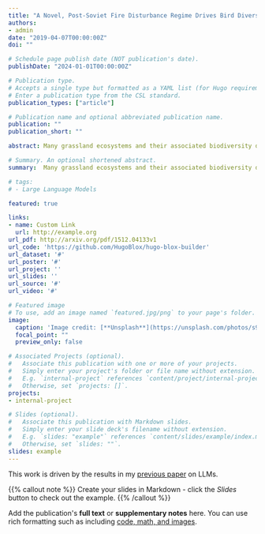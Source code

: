 ```yaml
---
title: "A Novel, Post-Soviet Fire Disturbance Regime Drives Bird Diversity and Abundance on the Eurasian Steppe"
authors:
- admin
date: "2019-04-07T00:00:00Z"
doi: ""

# Schedule page publish date (NOT publication's date).
publishDate: "2024-01-01T00:00:00Z"

# Publication type.
# Accepts a single type but formatted as a YAML list (for Hugo requirements).
# Enter a publication type from the CSL standard.
publication_types: ["article"]

# Publication name and optional abbreviated publication name.
publication: ""
publication_short: ""

abstract: Many grassland ecosystems and their associated biodiversity depend on the interactions between fire and land-use, both of which are shaped by socioeconomic conditions. The Eurasian steppe biome, much of it situated in Kazakhstan, contains 10% of the world's remaining grasslands. The break-up of the Soviet Union in 1991, widespread land abandonment and massive declines in wild and domestic ungulates led to biomass accumulation over millions of hectares. This rapid fuel increase made the steppes a global fire hotspot, with major changes in vegetation structure. Yet, the response of steppe biodiversity to these changes remains unexplored. We utilized a unique bird abundance dataset covering the entire Kazakh steppe and semi-desert regions together with the MODIS burned area product. We modeled the response of bird species richness and abundance as a function of fire disturbance variables—fire extent, cumulative burned area, fire frequency—at varying grazing intensity. Bird species richness was impacted negatively by large fire extent, cumulative burned area, and high fire frequency in moderately grazed and ungrazed steppe. Similarly, overall bird abundance was impacted negatively by large fire extent, cumulative burned area and higher fire frequency in the moderately grazed steppe, ungrazed steppe, and ungrazed semi-deserts. At the species level, the effect of high fire disturbance was negative for more species than positive. There were considerable fire legacy effects, detectable for at least 8 years. We conclude that the increase in fire disturbance across the post-Soviet Eurasian steppe has led to strong declines in bird abundance and pronounced changes in community assembly. To gain back control over wildfires and prevent further biodiversity loss, restoration of wild herbivore populations and traditional domestic ungulate grazing systems seems much needed.

# Summary. An optional shortened abstract.
summary:  Many grassland ecosystems and their associated biodiversity depend on the interactions between fire and land-use, both of which are shaped by socioeconomic conditions. The Eurasian steppe biome, much of it situated in Kazakhstan, contains 10% of the world's remaining grasslands. The break-up of the Soviet Union in 1991, widespread land abandonment and massive declines in wild and domestic ungulates led to biomass accumulation over millions of hectares. This rapid fuel increase made the steppes a global fire hotspot, with major changes in vegetation structure. Yet, the response of steppe biodiversity to these changes remains unexplored. We utilized a unique bird abundance dataset covering the entire Kazakh steppe and semi-desert regions together with the MODIS burned area product, and modeled the response of bird species richness and abundance as a function of fire disturbance variables—fire extent, cumulative burned area, fire frequency—at varying grazing intensity.

# tags:
# - Large Language Models

featured: true

links:
- name: Custom Link
  url: http://example.org
url_pdf: http://arxiv.org/pdf/1512.04133v1
url_code: 'https://github.com/HugoBlox/hugo-blox-builder'
url_dataset: '#'
url_poster: '#'
url_project: ''
url_slides: ''
url_source: '#'
url_video: '#'

# Featured image
# To use, add an image named `featured.jpg/png` to your page's folder. 
image:
  caption: 'Image credit: [**Unsplash**](https://unsplash.com/photos/s9CC2SKySJM)'
  focal_point: ""
  preview_only: false

# Associated Projects (optional).
#   Associate this publication with one or more of your projects.
#   Simply enter your project's folder or file name without extension.
#   E.g. `internal-project` references `content/project/internal-project/index.md`.
#   Otherwise, set `projects: []`.
projects:
- internal-project

# Slides (optional).
#   Associate this publication with Markdown slides.
#   Simply enter your slide deck's filename without extension.
#   E.g. `slides: "example"` references `content/slides/example/index.md`.
#   Otherwise, set `slides: ""`.
slides: example
---
```


This work is driven by the results in my [previous paper](/publication/conference-paper/) on LLMs.

{{% callout note %}}
Create your slides in Markdown - click the *Slides* button to check out the example.
{{% /callout %}}

Add the publication's **full text** or **supplementary notes** here. You can use rich formatting such as including [code, math, and images](https://docs.hugoblox.com/content/writing-markdown-latex/).
